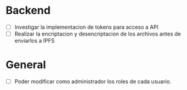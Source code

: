 # Backend

- [ ] Investigar la implementacion de tokens para acceso a API
- [ ] Realizar la encriptacion y desencriptacion de los archivos antes de enviarlos a IPFS

# General

- [ ] Poder modificar como administrador los roles de cada usuario.
